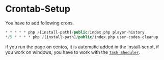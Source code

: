 # Crontab-Setup

You have to add following crons.

```php
* * * * * php /[install-path]/public/index.php player-history
*/5 * * * * php /[install-path]/public/index.php user-codes-cleanup
```

if you run the page on centos, it is automatic added in the install-script, if you work on windows, you have to work with the [`Task Sheduler`](/install/windows-setup/TASK_SHEDULER.md).


